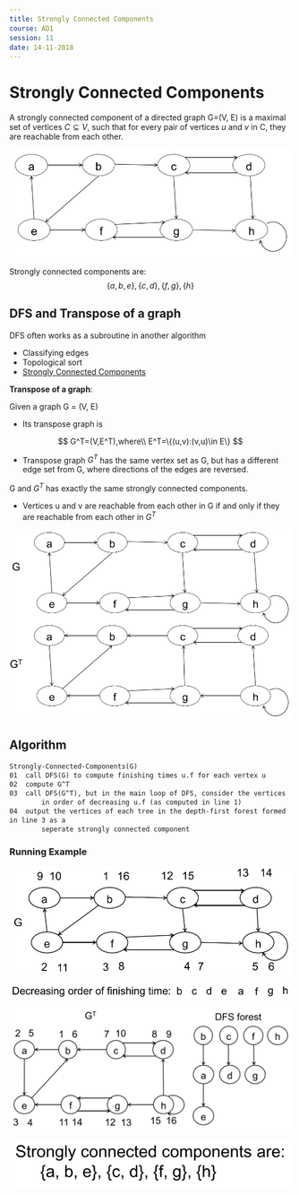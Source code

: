```yaml
---
title: Strongly Connected Components
course: AD1
session: 11
date: 14-11-2018
---
```


# Strongly Connected Components

A strongly connected component of a directed graph G=(V, E) is a maximal set of vertices $C\subseteq V$, such that for every pair of vertices *u* and *v* in C, they are reachable from each other.

![1547114177700](images\1547114177700.png)

Strongly connected components are:
$$
\{a,b,e\},\{c,d\},\{f,g\},\{h\}
$$

<div style="page-break-after: always;"></div>

## DFS and Transpose of a graph

DFS often works as a subroutine in another algorithm

* Classifying edges
* Topological sort
* <u>Strongly Connected Components</u>



**Transpose of a graph**:

Given a graph G = (V, E)

* Its transpose graph is 

$$
G^T=(V,E^T),where\\
E^T=\{(u,v):(v,u)\in E\}
$$



* Transpose graph $G^T$ has the same vertex set as G, 
  but has a different edge set from G, where directions of the edges are reversed. 



G and $G^T$ has exactly the same strongly connected components.

* Vertices u and v are reachable from each other in G
  if and only if they are reachable from each other in $G^T$

![1547114808594](images\1547114808594.png)

## Algorithm

```
Strongly-Connected-Components(G)
01	call DFS(G) to compute finishing times u.f for each vertex u
02	compute G^T
03	call DFS(G^T), but in the main loop of DFS, consider the vertices
		in order of decreasing u.f (as computed in line 1)
04	output the vertices of each tree in the depth-first forest formed in line 3 as a 
		seperate strongly connected component
```

<div style="page-break-after: always;"></div>

### Running Example

![1547115093306](images\1547115093306.png)

![1547115099810](images\1547115099810.png)

![1547115123642](images\1547115123642.png)

![1547115135635](images\1547115135635.png)









